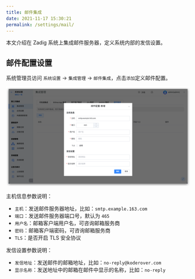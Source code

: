 ```yaml
---
title: 邮件集成
date: 2021-11-17 15:30:21
permalink: /settings/mail/
---
```


本文介绍在 Zadig 系统上集成邮件服务器，定义系统内部的发信设置。

## 邮件配置设置

系统管理员访问 `系统设置` -> `集成管理` -> `邮件集成`，点击`添加`定义邮件配置。

![mail_config](./_images/mail_config.png)

主机信息参数说明：
- `主机`：发送邮件服务器地址，比如：`smtp.example.163.com`
- `端口`：发送邮件服务器端口号，默认为 `465`
- `用户名`：邮箱客户端用户名，可咨询邮箱服务商
- `密码`：邮箱客户端密码，可咨询邮箱服务商
- `TLS`：是否开启 TLS 安全协议

发信设置参数说明：
- `发信地址`：发送邮件的邮箱地址，比如：`no-reply@koderover.com`
- `显示名称`：发送地址中的邮箱在邮件中显示的名称，比如：`no-reply`
